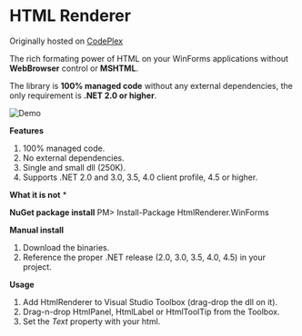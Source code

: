 HTML Renderer
=============

Originally hosted on [CodePlex](https://htmlrenderer.codeplex.com/)

The rich formating power of HTML on your WinForms applications without **WebBrowser** control or **MSHTML**.

The library is **100% managed code** without any external dependencies, the only requirement is **.NET 2.0 or higher**.

![Demo](http://download-codeplex.sec.s-msft.com/Download?ProjectName=HtmlRenderer&DownloadId=636137)

**Features**
 1. 100% managed code.
 3. No external dependencies.
 3. Single and small dll (250K).
 4. Supports .NET 2.0 and 3.0, 3.5, 4.0 client profile, 4.5 or higher.
 
**What it is not**
 * 

**NuGet package install**
PM> Install-Package HtmlRenderer.WinForms

**Manual install**
 1. Download the binaries.
 2. Reference the proper .NET release (2.0, 3.0, 3.5, 4.0, 4.5) in your project.

**Usage**
 1. Add HtmlRenderer to Visual Studio Toolbox (drag-drop the dll on it).
 2. Drag-n-drop HtmlPanel, HtmlLabel or HtmlToolTip from the Toolbox.
 3. Set the *Text* property with your html.
